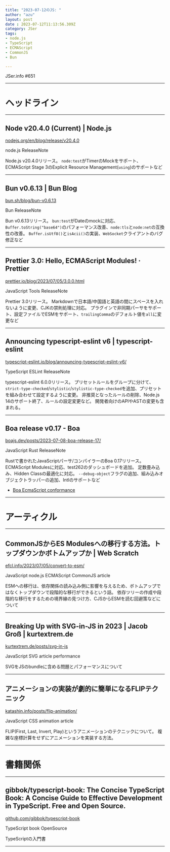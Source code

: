 ```yaml
---
title: "2023-07-12のJS: "
author: "azu"
layout: post
date : 2023-07-12T11:13:56.309Z
category: JSer
tags:
- node.js
- TypeScript
- ECMAScript
- CommonJS
- Bun

---
```


JSer.info #651

----

<h1 class="site-genre">ヘッドライン</h1>

----

## Node v20.4.0 (Current) | Node.js
[nodejs.org/en/blog/release/v20.4.0](https://nodejs.org/en/blog/release/v20.4.0 "Node v20.4.0 (Current) | Node.js")
<p class="jser-tags jser-tag-icon"><span class="jser-tag">node.js</span> <span class="jser-tag">ReleaseNote</span></p>

Node.js v20.4.0リリース。
`node:test`がTimerのMockをサポート、ECMAScript Stage 3のExplicit Resource Management(`using`)のサポートなど


----

## Bun v0.6.13 | Bun Blog
[bun.sh/blog/bun-v0.6.13](https://bun.sh/blog/bun-v0.6.13 "Bun v0.6.13 | Bun Blog")
<p class="jser-tags jser-tag-icon"><span class="jser-tag">Bun</span> <span class="jser-tag">ReleaseNote</span></p>

Bun v0.6.13リリース。
`bun:test`がDateのmockに対応、`Buffer.toString("base64")`のパフォーマンス改善、`node:tls`と`node:net`の互換性の改善。
`Buffer.isUtf8()`と`isAcii()`の実装、`WebSocket`クライアントのバグ修正など


----

## Prettier 3.0: Hello, ECMAScript Modules! · Prettier
[prettier.io/blog/2023/07/05/3.0.0.html](https://prettier.io/blog/2023/07/05/3.0.0.html "Prettier 3.0: Hello, ECMAScript Modules! · Prettier")
<p class="jser-tags jser-tag-icon"><span class="jser-tag">JavaScript</span> <span class="jser-tag">Tools</span> <span class="jser-tag">ReleaseNote</span></p>

Prettier 3.0リリース。
Markdownで日本語/中国語と英語の間にスペースを入れないように変更、CJKの禁則処理に対応。
プラグインで非同期パーサをサポート、設定ファイルでESMをサポート、`trailingComma`のデフォルト値を`all`に変更など


----

## Announcing typescript-eslint v6 | typescript-eslint
[typescript-eslint.io/blog/announcing-typescript-eslint-v6/](https://typescript-eslint.io/blog/announcing-typescript-eslint-v6/ "Announcing typescript-eslint v6 | typescript-eslint")
<p class="jser-tags jser-tag-icon"><span class="jser-tag">TypeScript</span> <span class="jser-tag">ESLint</span> <span class="jser-tag">ReleaseNote</span></p>

typescript-eslint 6.0.0リリース。
プリセットルールをグループに分けて、`strict-type-checked`/`stylistic`/`stylistic-type-checked`を追加、プリセットを組み合わせて設定するように変更。
非推奨となったルールの削除、Node.js 14のサポート終了、ルールの設定変更など。
開発者向けのAPIやASTの変更も含まれる。


----

## Boa release v0.17 - Boa
[boajs.dev/posts/2023-07-08-boa-release-17/](https://boajs.dev/posts/2023-07-08-boa-release-17/ "Boa release v0.17 - Boa")
<p class="jser-tags jser-tag-icon"><span class="jser-tag">JavaScript</span> <span class="jser-tag">Rust</span> <span class="jser-tag">ReleaseNote</span></p>

Rustで書かれたJavaScriptパーサ/コンパイラーのBoa 0.17リリース。
ECMAScript Modulesに対応、test262のダッシュボードを追加。
定数畳み込み、Hidden Classの最適化に対応。
`--debug-object`フラグの追加、組み込みオブジェクトラッパーの追加、Intlのサポートなど

- [Boa EcmaScript conformance](https://boajs.dev/boa/test262/ "Boa EcmaScript conformance")

----
<h1 class="site-genre">アーティクル</h1>

----

## CommonJSからES Modulesへの移行する方法。トップダウンかボトムアップか | Web Scratch
[efcl.info/2023/07/05/convert-to-esm/](https://efcl.info/2023/07/05/convert-to-esm/ "CommonJSからES Modulesへの移行する方法。トップダウンかボトムアップか | Web Scratch")
<p class="jser-tags jser-tag-icon"><span class="jser-tag">JavaScript</span> <span class="jser-tag">node.js</span> <span class="jser-tag">ECMAScript</span> <span class="jser-tag">CommonJS</span> <span class="jser-tag">article</span></p>

ESMへの移行は、依存関係の読み込み側に影響を与えるため、ボトムアップではなくトップダウンで段階的な移行ができるという話。
依存ツリーの作成や段階的な移行をするための境界線の見つけ方、CJSからESMを読む回避策などについて


----

## Breaking Up with SVG-in-JS in 2023 | Jacob Groß | kurtextrem.de
[kurtextrem.de/posts/svg-in-js](https://kurtextrem.de/posts/svg-in-js "Breaking Up with SVG-in-JS in 2023 | Jacob Groß | kurtextrem.de")
<p class="jser-tags jser-tag-icon"><span class="jser-tag">JavaScript</span> <span class="jser-tag">SVG</span> <span class="jser-tag">article</span> <span class="jser-tag">performance</span></p>

SVGをJSのbundleに含める問題とパフォーマンスについて


----

## アニメーションの実装が劇的に簡単になるFLIPテクニック
[katashin.info/posts/flip-animation/](https://katashin.info/posts/flip-animation/ "アニメーションの実装が劇的に簡単になるFLIPテクニック")
<p class="jser-tags jser-tag-icon"><span class="jser-tag">JavaScript</span> <span class="jser-tag">CSS</span> <span class="jser-tag">animation</span> <span class="jser-tag">article</span></p>

FLIP(First, Last, Invert, Play)というアニメーションのテクニックについて。
複雑な座標計算をせずにアニメーションを実装する方法。


----
<h1 class="site-genre">書籍関係</h1>

----

## gibbok/typescript-book: The Concise TypeScript Book: A Concise Guide to Effective Development in TypeScript. Free and Open Source.
[github.com/gibbok/typescript-book](https://github.com/gibbok/typescript-book "gibbok/typescript-book: The Concise TypeScript Book: A Concise Guide to Effective Development in TypeScript. Free and Open Source.")
<p class="jser-tags jser-tag-icon"><span class="jser-tag">TypeScript</span> <span class="jser-tag">book</span> <span class="jser-tag">OpenSource</span></p>

TypeScriptの入門書


----
